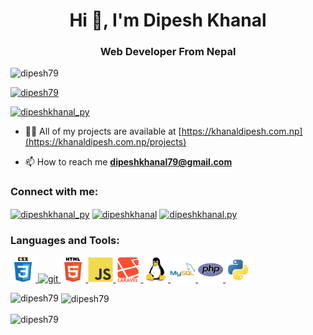 <h1 align="center">Hi 👋, I'm Dipesh Khanal</h1>
<h3 align="center">Web Developer From Nepal</h3>

<p align="left"> <img src="https://komarev.com/ghpvc/?username=dipesh79&label=Profile%20views&color=0e75b6&style=flat" alt="dipesh79" /> </p>

<p align="left"> <a href="https://github.com/ryo-ma/github-profile-trophy"><img src="https://github-profile-trophy.vercel.app/?username=dipesh79" alt="dipesh79" /></a> </p>

<p align="left"> <a href="https://twitter.com/dipeshkhanal_py" target="blank"><img src="https://img.shields.io/twitter/follow/dipeshkhanal_py?logo=twitter&style=for-the-badge" alt="dipeshkhanal_py" /></a> </p>

- 👨‍💻 All of my projects are available at [https://khanaldipesh.com.np](https://khanaldipesh.com.np/projects)

- 📫 How to reach me **dipeshkhanal79@gmail.com**

<h3 align="left">Connect with me:</h3>
<p align="left">
<a href="https://twitter.com/dipeshkhanal_py" target="blank"><img align="center" src="https://raw.githubusercontent.com/rahuldkjain/github-profile-readme-generator/master/src/images/icons/Social/twitter.svg" alt="dipeshkhanal_py" height="30" width="40" /></a>
<a href="https://linkedin.com/in/dipeshkhanal" target="blank"><img align="center" src="https://raw.githubusercontent.com/rahuldkjain/github-profile-readme-generator/master/src/images/icons/Social/linked-in-alt.svg" alt="dipeshkhanal" height="30" width="40" /></a>
<a href="https://instagram.com/dipeshkhanal.py" target="blank"><img align="center" src="https://raw.githubusercontent.com/rahuldkjain/github-profile-readme-generator/master/src/images/icons/Social/instagram.svg" alt="dipeshkhanal.py" height="30" width="40" /></a>
</p>

<h3 align="left">Languages and Tools:</h3>
<p align="left"> <a href="https://www.w3schools.com/css/" target="_blank" rel="noreferrer"> <img src="https://raw.githubusercontent.com/devicons/devicon/master/icons/css3/css3-original-wordmark.svg" alt="css3" width="40" height="40"/> </a> <a href="https://git-scm.com/" target="_blank" rel="noreferrer"> <img src="https://www.vectorlogo.zone/logos/git-scm/git-scm-icon.svg" alt="git" width="40" height="40"/> </a> <a href="https://www.w3.org/html/" target="_blank" rel="noreferrer"> <img src="https://raw.githubusercontent.com/devicons/devicon/master/icons/html5/html5-original-wordmark.svg" alt="html5" width="40" height="40"/> </a> <a href="https://developer.mozilla.org/en-US/docs/Web/JavaScript" target="_blank" rel="noreferrer"> <img src="https://raw.githubusercontent.com/devicons/devicon/master/icons/javascript/javascript-original.svg" alt="javascript" width="40" height="40"/> </a> <a href="https://laravel.com/" target="_blank" rel="noreferrer"> <img src="https://raw.githubusercontent.com/devicons/devicon/master/icons/laravel/laravel-plain-wordmark.svg" alt="laravel" width="40" height="40"/> </a> <a href="https://www.linux.org/" target="_blank" rel="noreferrer"> <img src="https://raw.githubusercontent.com/devicons/devicon/master/icons/linux/linux-original.svg" alt="linux" width="40" height="40"/> </a> <a href="https://www.mysql.com/" target="_blank" rel="noreferrer"> <img src="https://raw.githubusercontent.com/devicons/devicon/master/icons/mysql/mysql-original-wordmark.svg" alt="mysql" width="40" height="40"/> </a> <a href="https://www.php.net" target="_blank" rel="noreferrer"> <img src="https://raw.githubusercontent.com/devicons/devicon/master/icons/php/php-original.svg" alt="php" width="40" height="40"/> </a> <a href="https://www.python.org" target="_blank" rel="noreferrer"> <img src="https://raw.githubusercontent.com/devicons/devicon/master/icons/python/python-original.svg" alt="python" width="40" height="40"/> </a> </p>

<p><img align="left" src="https://github-readme-stats.vercel.app/api/top-langs?username=dipesh79&show_icons=true&locale=en&layout=compact" alt="dipesh79" /></p>

<p>&nbsp;<img align="center" src="https://github-readme-stats.vercel.app/api?username=dipesh79&show_icons=true&locale=en" alt="dipesh79" /></p>

<p><img align="center" src="https://github-readme-streak-stats.herokuapp.com/?user=dipesh79&" alt="dipesh79" /></p>
